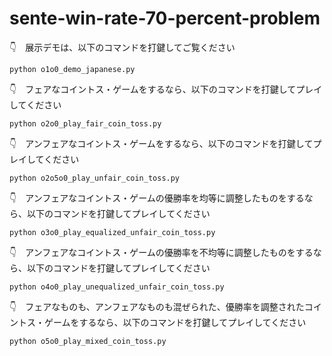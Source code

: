 # sente-win-rate-70-percent-problem

👇　展示デモは、以下のコマンドを打鍵してご覧ください  

```shell
python o1o0_demo_japanese.py
```

👇　フェアなコイントス・ゲームをするなら、以下のコマンドを打鍵してプレイしてください  

```shell
python o2o0_play_fair_coin_toss.py
```

👇　アンフェアなコイントス・ゲームをするなら、以下のコマンドを打鍵してプレイしてください  

```shell
python o2o5o0_play_unfair_coin_toss.py
```

👇　アンフェアなコイントス・ゲームの優勝率を均等に調整したものをするなら、以下のコマンドを打鍵してプレイしてください  

```shell
python o3o0_play_equalized_unfair_coin_toss.py
```

👇　アンフェアなコイントス・ゲームの優勝率を不均等に調整したものをするなら、以下のコマンドを打鍵してプレイしてください  

```shell
python o4o0_play_unequalized_unfair_coin_toss.py
```

👇　フェアなものも、アンフェアなものも混ぜられた、優勝率を調整されたコイントス・ゲームをするなら、以下のコマンドを打鍵してプレイしてください  

```shell
python o5o0_play_mixed_coin_toss.py
```
